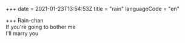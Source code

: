 +++
date = 2021-01-23T13:54:53Z
title = "rain"
languageCode = "en"

+++ 
Rain-chan   
If you're going to bother me   
I'll marry you  